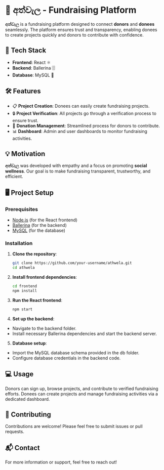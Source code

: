 # 💙 අත්වැල - Fundraising Platform 

**අත්වැල** is a fundraising platform designed to connect **donors** and **donees** seamlessly. The platform ensures trust and transparency, enabling donees to create projects quickly and donors to contribute with confidence.

## 🚀 Tech Stack

- **Frontend**: React ⚛️
- **Backend**: Ballerina 🗄️
- **Database**: MySQL 🐘

## 🛠️ Features

- 📋 **Project Creation**: Donees can easily create fundraising projects.
- 🔒 **Project Verification**: All projects go through a verification process to ensure trust.
- 💸 **Donation Management**: Streamlined process for donors to contribute.
- 📊 **Dashboard**: Admin and user dashboards to monitor fundraising activities.

## 💡 Motivation

**අත්වැල** was developed with empathy and a focus on promoting **social wellness**. Our goal is to make fundraising transparent, trustworthy, and efficient.

## 🖥️ Project Setup

### Prerequisites

- [Node.js](https://nodejs.org/) (for the React frontend)
- [Ballerina](https://ballerina.io/) (for the backend)
- [MySQL](https://www.mysql.com/) (for the database)

### Installation

1. **Clone the repository**:
   ```bash
   git clone https://github.com/your-username/athwela.git
   cd athwela

2. **Install frontend dependencies**:
   ```bash
   cd frontend
   npm install
3. **Run the React frontend**:
   ```bash
   npm start
4. **Set up the backend**:

- Navigate to the backend folder.<br>
- Install necessary Ballerina dependencies and start the backend server.

5. **Database setup**:

- Import the MySQL database schema provided in the db folder.<br>
- Configure database credentials in the backend code.


## 💻 Usage
Donors can sign up, browse projects, and contribute to verified fundraising efforts.
Donees can create projects and manage fundraising activities via a dedicated dashboard.

## 🤝 Contributing
Contributions are welcome! Please feel free to submit issues or pull requests.

## 📬 Contact
For more information or support, feel free to reach out!















